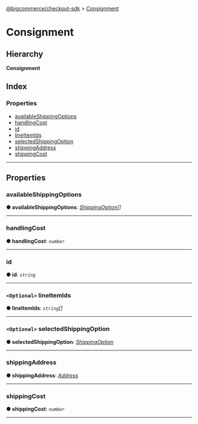 [@bigcommerce/checkout-sdk](../README.md) > [Consignment](../interfaces/consignment.md)

# Consignment

## Hierarchy

**Consignment**

## Index

### Properties

* [availableShippingOptions](consignment.md#availableshippingoptions)
* [handlingCost](consignment.md#handlingcost)
* [id](consignment.md#id)
* [lineItemIds](consignment.md#lineitemids)
* [selectedShippingOption](consignment.md#selectedshippingoption)
* [shippingAddress](consignment.md#shippingaddress)
* [shippingCost](consignment.md#shippingcost)

---

## Properties

<a id="availableshippingoptions"></a>

###  availableShippingOptions

**● availableShippingOptions**: *[ShippingOption](shippingoption.md)[]*

___
<a id="handlingcost"></a>

###  handlingCost

**● handlingCost**: *`number`*

___
<a id="id"></a>

###  id

**● id**: *`string`*

___
<a id="lineitemids"></a>

### `<Optional>` lineItemIds

**● lineItemIds**: *`string`[]*

___
<a id="selectedshippingoption"></a>

### `<Optional>` selectedShippingOption

**● selectedShippingOption**: *[ShippingOption](shippingoption.md)*

___
<a id="shippingaddress"></a>

###  shippingAddress

**● shippingAddress**: *[Address](address.md)*

___
<a id="shippingcost"></a>

###  shippingCost

**● shippingCost**: *`number`*

___

